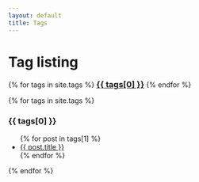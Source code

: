 ```yaml
---
layout: default
title: Tags
---
```


<!-- Style moved Begin code @ tags/index.md -->

# Tag listing

<div class="tagcloud">
{% for tags in site.tags %}
  <a href="#{{ tags[0] }}"><h3 style="display:inline;">{{ tags[0] }}</h3></a>
{% endfor %}
</div>

<p></p>

<div class="container">
{% for tags in site.tags %}
  <a name="{{ tags[0] }}"><h3>{{ tags[0] }}</h3></a>
  <ul>
    {% for post in tags[1] %}
      <li><a href="{{ post.url| relative_url }}">{{ post.title }}</a></li>
    {% endfor %}
  </ul>
{% endfor %}
</div>

<!-- End code @ tags/index.md -->
